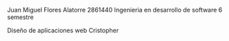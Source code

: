 Juan Miguel Flores Alatorre
2861440
Ingenieria en desarrollo de software
6 semestre

Diseño de aplicaciones web
Cristopher
